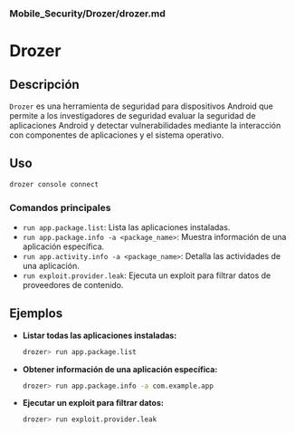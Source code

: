 ### **Mobile_Security/Drozer/drozer.md**

# Drozer

## Descripción

`Drozer` es una herramienta de seguridad para dispositivos Android que permite a los investigadores de seguridad evaluar la seguridad de aplicaciones Android y detectar vulnerabilidades mediante la interacción con componentes de aplicaciones y el sistema operativo.

## Uso

```bash
drozer console connect
```

### Comandos principales

- `run app.package.list`: Lista las aplicaciones instaladas.
- `run app.package.info -a <package_name>`: Muestra información de una aplicación específica.
- `run app.activity.info -a <package_name>`: Detalla las actividades de una aplicación.
- `run exploit.provider.leak`: Ejecuta un exploit para filtrar datos de proveedores de contenido.

## Ejemplos

- **Listar todas las aplicaciones instaladas:**
  
  ```bash
  drozer> run app.package.list
  ```

- **Obtener información de una aplicación específica:**
  
  ```bash
  drozer> run app.package.info -a com.example.app
  ```

- **Ejecutar un exploit para filtrar datos:**
  
  ```bash
  drozer> run exploit.provider.leak
  ```
